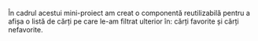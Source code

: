 <p>
În cadrul acestui mini-proiect am creat o componentă reutilizabilă pentru a afișa o listă de cărți pe care 
le-am filtrat ulterior în: cărți favorite și cărți nefavorite. 
</p>

